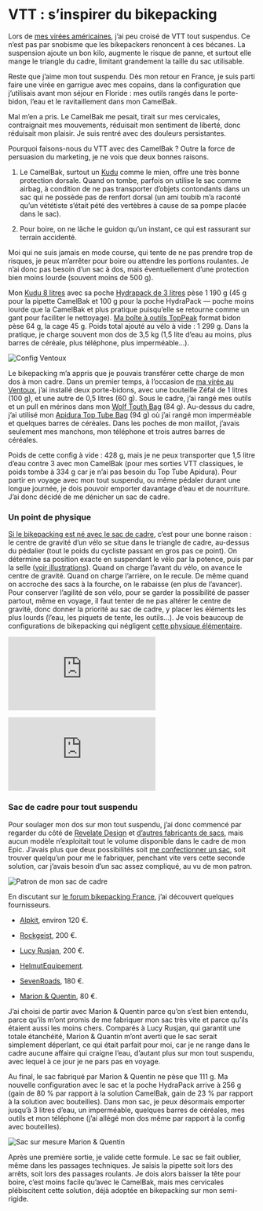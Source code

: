 # VTT : s&#8217;inspirer du bikepacking

Lors de [mes virées américaines](https://tcrouzet.com/tag/bikepackingusa/), j’ai peu croisé de VTT tout suspendus. Ce n’est pas par snobisme que les bikepackers renoncent à ces bécanes. La suspension ajoute un bon kilo, augmente le risque de panne, et surtout elle mange le triangle du cadre, limitant grandement la taille du sac utilisable.<span id="more-51877"></span>

Reste que j’aime mon tout suspendu. Dès mon retour en France, je suis parti faire une virée en garrigue avec mes copains, dans la configuration que j’utilisais avant mon séjour en Floride : mes outils rangés dans le porte-bidon, l’eau et le ravitaillement dans mon CamelBak.

Mal m’en a pris. Le CamelBak me pesait, tirait sur mes cervicales, contraignait mes mouvements, réduisait mon sentiment de liberté, donc réduisait mon plaisir. Je suis rentré avec des douleurs persistantes.

Pourquoi faisons-nous du VTT avec des CamelBak ? Outre la force de persuasion du marketing, je ne vois que deux bonnes raisons.

1. Le CamelBak, surtout un [Kudu](https://www.amazon.fr/CamelBak-Sac-Kudu-Running-Trail/dp/B0775VN573) comme le mien, offre une très bonne protection dorsale. Quand on tombe, parfois on utilise le sac comme airbag, à condition de ne pas transporter d’objets contondants dans un sac qui ne possède pas de renfort dorsal (un ami toubib m’a raconté qu’un vététiste s’était pété des vertèbres à cause de sa pompe placée dans le sac).

2. Pour boire, on ne lâche le guidon qu’un instant, ce qui est rassurant sur terrain accidenté.

Moi qui ne suis jamais en mode course, qui tente de ne pas prendre trop de risques, je peux m’arrêter pour boire ou attendre les portions roulantes. Je n’ai donc pas besoin d’un sac à dos, mais éventuellement d’une protection bien moins lourde (souvent moins de 500 g).

Mon [Kudu 8 litres](https://www.amazon.fr/CamelBak-Sac-Kudu-Running-Trail/dp/B0775VN573) avec sa poche [Hydrapack de 3 litres](https://www.amazon.fr/Hydrapak-Poche-Eau-Shape-Shift-litres/dp/B07CXFWY4J/) pèse 1 190 g (45 g pour la pipette CamelBak et 100 g pour la poche HydraPack — poche moins lourde que la CamelBak et plus pratique puisqu’elle se retourne comme un gant pour faciliter le nettoyage). [Ma boîte à outils TopPeak](https://www.deporvillage.fr/sacoche-a-outils-topeak-cagepack-pour-porte-bidon) format bidon pèse 64 g, la cage 45 g. Poids total ajouté au vélo à vide : 1 299 g. Dans la pratique, je charge souvent mon dos de 3,5 kg (1,5 lite d’eau au moins, plus barres de céréale, plus téléphone, plus imperméable…).

![Config Ventoux](https://tcrouzet.com/images_tc/2019/07/P1090774-2.jpg)

Le bikepacking m’a appris que je pouvais transférer cette charge de mon dos à mon cadre. Dans un premier temps, à l’occasion de [ma virée au Ventoux](https://tcrouzet.com/2019/06/16/au-sommet-du-ventoux-a-82-ans/), j’ai installé deux porte-bidons, avec une bouteille Zéfal de 1 litres (100 g), et une autre de 0,5 litres (60 g). Sous le cadre, j’ai rangé mes outils et un pull en mérinos dans mon [Wolf Touth Bag](https://www.wolftoothcomponents.com/products/b-rad-roll-top-bag) (84 g). Au-dessus du cadre, j’ai utilisé mon [Apidura Top Tube Bag](https://www.apidura.com/shop/backcountry-top-tube-pack/) (94 g) où j’ai rangé mon imperméable et quelques barres de céréales. Dans les poches de mon maillot, j’avais seulement mes manchons, mon téléphone et trois autres barres de céréales.

Poids de cette config à vide : 428 g, mais je ne peux transporter que 1,5 litre d’eau contre 3 avec mon CamelBak (pour mes sorties VTT classiques, le poids tombe à 334 g car je n’ai pas besoin du Top Tube Apidura). Pour partir en voyage avec mon tout suspendu, ou même pédaler durant une longue journée, je dois pouvoir emporter davantage d’eau et de nourriture. J’ai donc décidé de me dénicher un sac de cadre.

### Un point de physique

[Si le bikepacking est né avec le sac de cadre](https://tcrouzet.com/2019/04/01/une-breve-histoire-du-bikepacking/), c’est pour une bonne raison : le centre de gravité d’un vélo se situe dans le triangle de cadre, au-dessus du pédalier (tout le poids du cycliste passant en gros pas ce point). On détermine sa position exacte en suspendant le vélo par la potence, puis par la selle ([voir illustrations](http://www.piednoir.com/3.10.Poids,%20masse%20et%20inertie.pdf)). Quand on charge l’avant du vélo, on avance le centre de gravité. Quand on charge l’arrière, on le recule. De même quand on accroche des sacs à la fourche, on le rabaisse (en plus de l’avancer). Pour conserver l’agilité de son vélo, pour se garder la possibilité de passer partout, même en voyage, il faut tenter de ne pas altérer le centre de gravité, donc donner la priorité au sac de cadre, y placer les éléments les plus lourds (l’eau, les piquets de tente, les outils…). Je vois beaucoup de configurations de bikepacking qui négligent [cette physique élémentaire](http://www.piednoir.com/3.10.Poids,%20masse%20et%20inertie.pdf).

![Calcul du centre de gravité](http://www.piednoir.com/3.10.Poids,%20masse%20et%20inertie.pdf)

![Déplacement du centre de gravité](http://www.piednoir.com/3.10.Poids,%20masse%20et%20inertie.pdf)

### Sac de cadre pour tout suspendu

Pour soulager mon dos sur mon tout suspendu, j’ai donc commencé par regarder du côté de [Revelate Design](https://www.revelatedesigns.com/index.cfm/store.catalog/frame-bags/fullsuspension) et [d’autres fabricants de sacs](https://www.cyclingabout.com/complete-list-of-bikepacking-bag-manufacturers/), mais aucun modèle n’exploitait tout le volume disponible dans le cadre de mon Epic. J’avais plus que deux possibilités soit [me confectionner un sac](https://bikepacking.com/gear/how-to-make-a-bikepacking-framebag-krampus/), soit trouver quelqu’un pour me le fabriquer, penchant vite vers cette seconde solution, car j’avais besoin d’un sac assez compliqué, au vu de mon patron.

![Patron de mon sac de cadre](https://tcrouzet.com/images_tc/2019/07/P1090768-1.jpg)

En discutant sur [le forum bikepacking France](https://www.facebook.com/groups/1396341304006680/), j’ai découvert quelques fournisseurs.

- [Alpkit](https://www.alpkit.com/products/stingray), environ 120 €.

- [Rockgeist](https://rockgeist.com/product/mudlust-framebag-fully/), 200 €.

- [Lucy Rusjan](https://rusjanbag.wordpress.com/), 200 €.

- [HelmutEquipement](https://www.facebook.com/helmutequipement/).

- [SevenRoads](https://www.facebook.com/7RWorkshop/), 180 €.

- [Marion &amp; Quentin](https://www.facebook.com/bymarionquentin/), 80 €.

J’ai choisi de partir avec Marion &amp; Quentin parce qu’on s’est bien entendu, parce qu’ils m’ont promis de me fabriquer mon sac très vite et parce qu’ils étaient aussi les moins chers. Comparés à Lucy Rusjan, qui garantit une totale étanchéité, Marion &amp; Quantin m’ont averti que le sac serait simplement déperlant, ce qui était parfait pour moi, car je ne range dans le cadre aucune affaire qui craigne l’eau, d’autant plus sur mon tout suspendu, avec lequel à ce jour je ne pars pas en voyage.

Au final, le sac fabriqué par Marion &amp; Quentin ne pèse que 111 g. Ma nouvelle configuration avec le sac et la poche HydraPack arrive à 256 g (gain de 80 % par rapport à la solution CamelBak, gain de 23 % par rapport à la solution avec bouteilles). Dans mon sac, je peux désormais emporter jusqu’à 3 litres d’eau, un imperméable, quelques barres de céréales, mes outils et mon téléphone (j’ai allégé mon dos même par rapport à la config avec bouteilles).

![Sac sur mesure Marion & Quentin](https://tcrouzet.com/images_tc/2019/07/P1090780.jpg)

Après une première sortie, je valide cette formule. Le sac se fait oublier, même dans les passages techniques. Je saisis la pipette soit lors des arrêts, soit lors des passages roulants. Je dois alors baisser la tête pour boire, c’est moins facile qu’avec le CamelBak, mais mes cervicales plébiscitent cette solution, déjà adoptée en bikepacking sur mon semi-rigide.